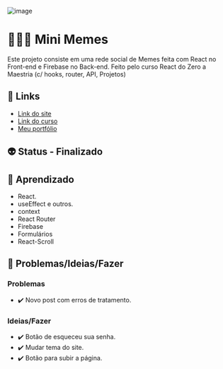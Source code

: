 ![image](https://user-images.githubusercontent.com/88604193/228046324-876d2ae6-3730-4967-bf3a-22a16709058a.png)
<h1>👩🏽‍💻 Mini Memes</h1>
<p>Este projeto consiste em uma rede social de Memes feita com React no Front-end e Firebase no Back-end. Feito pelo curso React do Zero a Maestria (c/ hooks, router, API, Projetos)</p>
<h2>🎯 Links</h2>
<ul>
  <li>
    <a href="https://nossarede.netlify.app" target="_blank">Link do site</a>
  </li>
  <li>
    <a href="https://www.udemy.com/share/106ezS3@yy2hCdMUGz87RDoySH2BOS60Gpa2vkXQG_MzO4gK9McxYY7vSD-YYgJI9B09QaITqw==/" target="_blank">Link do curso</a>
  </li>
  <li>
    <a href="https://sabrinaalvesbrito.com.br" target="_blank">Meu portfólio</a>
  </li>
</ul>
<h2>👽 Status - Finalizado</h2>
<h2>🧐 Aprendizado</h2>
<ul>
  <li>React.</li>
  <li>useEffect e outros.</li>
  <li>context</li>
  <li>React Router</li>
  <li>Firebase</li>
  <li>Formulários</li>
  <li>React-Scroll</li>
</ul>
<h2>👀 Problemas/Ideias/Fazer</h2>
<h3>Problemas</h3>
<ul>
  <li>✔️ Novo post com erros de tratamento.</li>
</ul>
<h3>Ideias/Fazer</h3>
<ul>
  <li>✔️ Botão de esqueceu sua senha.</li>
  <li>✔️ Mudar tema do site.</li>
  <li>✔️ Botão para subir a página.</li>
</ul>
<!-- ❌ ✔️ 🕐 -->
